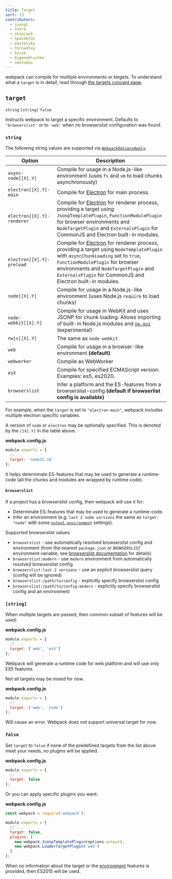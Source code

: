 ```yaml
---
title: Target
sort: 13
contributors:
  - juangl
  - sokra
  - skipjack
  - SpaceK33z
  - pastelsky
  - tbroadley
  - byzyk
  - EugeneHlushko
  - smelukov
---
```


webpack can compile for multiple environments or _targets_. To understand what a `target` is in detail, read through [the targets concept page](/concepts/targets/).

## `target`

`string` `[string]` `false`

Instructs webpack to target a specific environment. Defaults to `'browserslist'` or to `'web'` when no browserslist configuration was found.


### `string`

The following string values are supported via [`WebpackOptionsApply`](https://github.com/webpack/webpack/blob/master/lib/WebpackOptionsApply.js):

Option                     | Description
-------------------------- | -----------------------
`async-node[[X].Y]`        | Compile for usage in a Node.js-like environment (uses `fs` and `vm` to load chunks asynchronously)
`electron[[X].Y]-main`     | Compile for [Electron](https://electronjs.org/) for main process.
`electron[[X].Y]-renderer` | Compile for [Electron](https://electronjs.org/) for renderer process, providing a target using `JsonpTemplatePlugin`, `FunctionModulePlugin` for browser environments and `NodeTargetPlugin` and `ExternalsPlugin` for CommonJS and Electron built-in modules.
`electron[[X].Y]-preload`  | Compile for [Electron](https://electronjs.org/) for renderer process, providing a target using `NodeTemplatePlugin` with `asyncChunkLoading` set to `true`, `FunctionModulePlugin` for browser environments and `NodeTargetPlugin` and `ExternalsPlugin` for CommonJS and Electron built-in modules.
`node[[X].Y]`              | Compile for usage in a Node.js-like environment (uses Node.js `require` to load chunks)
`node-webkit[[X].Y]`       | Compile for usage in WebKit and uses JSONP for chunk loading. Allows importing of built-in Node.js modules and [`nw.gui`](http://docs.nwjs.io/en/latest/) (experimental)
`nwjs[[X].Y]`              | The same as `node-webkit`
`web`                      | Compile for usage in a browser-like environment __(default)__
`webworker`                | Compile as WebWorker
`esX`                      | Compile for specified ECMAScript version. Examples: es5, es2020.
`browserslist`             | Infer a platform and the ES-features from a browserslist-config __(default if browserlist config is available)__

For example, when the `target` is set to `"electron-main"`, webpack includes multiple electron specific variables.

A version of `node` or `electron` may be optionally specified. This is denoted by the `[[X].Y]` in the table above.

__webpack.config.js__

```js
module.exports = {
  // ...
  target: 'node12.18'
};
```

It helps determinate ES-features that may be used to generate a runtime-code (all the chunks and modules are wrapped by runtime code).

#### `browserslist`

If a project has a browserslist config, then webpack will use it for:

- Determinate ES-features that may be used to generate a runtime-code.
- Infer an environment (e.g: `last 2 node versions` the same as `target: "node"` with some [`output.environment`](/configuration/output/#outputenvironment) settings).

Supported browserslist values:

- `browserslist` - use automatically resolved browserslist config and environment (from the nearest `package.json` or `BROWSERSLIST` environment variable, see [browserslist documentation](https://github.com/browserslist/browserslist#queries) for details)
- `browserslist:modern` - use `modern` environment from automatically resolved browserslist config
- `browserslist:last 2 versions` - use an explicit browserslist query (config will be ignored)
- `browserslist:/path/to/config` - explicitly specify browserslist config
- `browserslist:/path/to/config:modern` - explicitly specify browserslist config and an environment

### `[string]`

When multiple targets are passed, then common subset of features will be used:

__webpack.config.js__

```js
module.exports = {
  // ...
  target: ['web', 'es5']
};
```

Webpack will generate a runtime code for web platform and will use only ES5 features.

Not all targets may be mixed for now.

__webpack.config.js__

```js
module.exports = {
  // ...
  target: ['web', 'node']
};
```

Will cause an error. Webpack does not support universal target for now.

### `false`

Set `target` to `false` if none of the predefined targets from the list above meet your needs, no plugins will be applied.

__webpack.config.js__

```js
module.exports = {
  // ...
  target: false
};
```

Or you can apply specific plugins you want:

__webpack.config.js__

```js
const webpack = require('webpack');

module.exports = {
  // ...
  target: false,
  plugins: [
    new webpack.JsonpTemplatePlugin(options.output),
    new webpack.LoaderTargetPlugin('web')
  ]
};
```

When no information about the target or the [environment](/configuration/output/#outputenvironment) features is provided, then ES2015 will be used.
